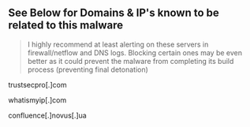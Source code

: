 ## See Below for Domains & IP's known to be related to this malware
> I highly recommend at least alerting on these servers in firewall/netflow and DNS logs. Blocking certain ones may be even better as it could prevent the malware from completing its build process (preventing final detonation)

trustsecpro[.]com

whatismyip[.]com

confluence[.]novus[.]ua
